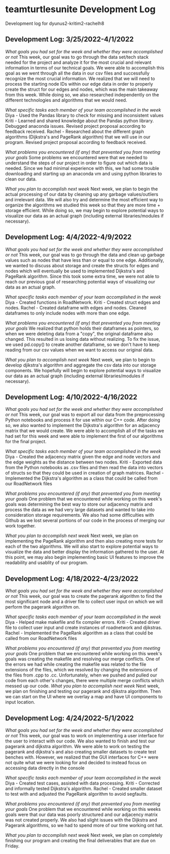 # teamturtlesunite Development Log

Development log for dyunus2-kritim2-rachelh8

## Development Log: 3/25/2022-4/1/2022

_What goals you had set for the week and whether they were accomplished or not_
This week, our goal was to go through the data set/tech stack needed for the project and analyze it for the most crucial and relevant information in terms of our technical goals. We were able to accomplish this goal as we went through all the data in our csv files and successfully recognize the most crucial information. We realized that we will need to process the starting node IDs within our edge data in order to properly create the struct for our edges and nodes, which was the main takeaway from this week. While doing so, we also researched independently on the different technologies and algorithms that we would need.

_What specific tasks each member of your team accomplished in the week_
Diya - Used the Pandas library to check for missing and inconsistent values
Kriti - Learned and shared knowledge about the Pandas python library. Debugged anaconda issues. Revised project proposal according to feedback received.
Rachel - Researched about the different graph algorithms (Dijkstra's and PageRank algorithm) that we will use in our program. Revised project proposal according to feedback received.

_What problems you encountered (if any) that prevented you from meeting your goals_
Some problems we encountered were that we needed to understand the steps of our project in order to figure out which data is needed. Since we had minimal experience with this, we had some trouble downloading and starting up an anaconda vm and using python libraries to clean our data.

_What you plan to accomplish next week_
Next week, we plan to begin the actual processing of our data by cleaning up any garbage values/outliers and irrelevant data. We will also try and determine the most efficient way to organize the algorithms we studied this week so that they are more time + storage efficient. While doing so, we may begin to explore potential ways to visualize our data as an actual graph (including external libraries/modules if necessary).

## Development Log: 4/4/2022-4/9/2022

_What goals you had set for the week and whether they were accomplished or not_
This week, our goal was to go through the data and clean up garbage values such as nodes that have less than or equal to one edge. Additionally, we wanted to discuss about storage and create the structs for edges and nodes which will eventually be used to implemented Dijkstra's and PageRank algorithm. Since this took some extra time, we were not able to reach our previous goal of researching potential ways of visualizing our data as an actual graph.

_What specific tasks each member of your team accomplished in the week_
Diya - Created functions in RoadNetwork.
Kriti - Created struct edges and nodes.
Rachel - Created dataframe with edges and nodes. Cleaned dataframes to only include nodes with more than one edge.

_What problems you encountered (if any) that prevented you from meeting your goals_
We realized that python holds their dataframes as pointers, so when we were deleting data from a "copy", the original dataframe also changed. This resulted in us losing data without realizing. To fix the issue, we used pd.copy() to create another dataframe, so we don't have to keep reading from our csv values when we want to access our original data.

_What you plan to accomplish next week_
Next week, we plan to begin to develop djikstra's algorithm and aggregate the csv data into our storage components. We hopefully will begin to explore potential ways to visualize our data as an actual graph (including external libraries/modules if necessary).

## Development Log: 4/10/2022-4/16/2022

_What goals you had set for the week and whether they were accomplished or not_
This week, our goal was to export all our data from the preprocessing Python notebooks and process it for use within our C++ code. After doing so, we also wanted to implement the Dijkstra's algorithm for an adjacency matrix that we would create. We were able to accomplish all of the tasks we had set for this week and were able to implement the first of our algorithms for the final project.

_What specific tasks each member of your team accomplished in the week_
Diya - Created the adjacency matrix given the edge and node vectors and the edge weights as the distance between two nodes.
Kriti - Exported data from the Python notebooks as .csv files and then read the data into vectors of structs so that they could be used in creation of graph matrices.
Rachel - Implemented the Dijkstra's algorithm as a class that could be called from our RoadNetwork files

_What problems you encountered (if any) that prevented you from meeting your goals_
One problem that we encountered while working on this week's goals was determining the best way to store our adjacency matrix and process the data as we had very large datasets and wanted to take into consideration storage requirements. We also had some difficulties with Github as we lost several portions of our code in the process of merging our work together.

_What you plan to accomplish next week_
Next week, we plan on implementing the PageRank algorithm and then also creating more tests for each of the two algorithms. We will also start to explore potential ways to visualize the data and better display the information gathered to the user. At this point, we may also begin implementing basic UI features to improve the readability and usablity of our program.

## Development Log: 4/18/2022-4/23/2022

_What goals you had set for the week and whether they were accomplished or not_
This week, our goal was to create the pagerank algorithm to find the most significant node and a driver file to collect user input on which we will perform the pagerank algorithm on.

_What specific tasks each member of your team accomplished in the week_
Diya - Helped make makefile and fix compiler errors.
Kriti - Created driver file to collect user input and create instances of roadnetwork and djikstras.
Rachel - Implemented the PageRank algorithm as a class that could be called from our RoadNetwork files

_What problems you encountered (if any) that prevented you from meeting your goals_
One problem that we encountered while working on this week's goals was creating the makefile and resolving our merge conflicts. One of the errors we had while creating the makefile was related to the file extensions of the files, which we resolved by changing the extensions of the files from .cpp to .cc. Unfortunately, when we pushed and pulled our code from each other's changes, there were multiple merge conflicts which messed up our code.
_What you plan to accomplish next week_
Next week, we plan on finishing and testing our pagerank and djikstra algorithm. Then we can start on the UI where we overlay a map and have UI components to input location.

## Development Log: 4/24/2022-5/1/2022

_What goals you had set for the week and whether they were accomplished or not_
This week, our goal was to work on implementing a user interface for the user to interact with our code. We also wanted to finish and test our pagerank and dijkstra algorithm. We were able to work on testing the pagerank and dijkstra's and also creating smaller datasets to create test benches with. However, we realized that the GUI interfaces for C++ were not quite what we were looking for and decided to instead focus on accessing data directly in the console

_What specific tasks each member of your team accomplished in the week_
Diya - Created test cases, assisted with data processing.
Kriti - Corrected and informally tested Dijkstra's algorithm.
Rachel - Created smaller dataset to test with and adjusted the PageRank algorithm to avoid segfaults.

_What problems you encountered (if any) that prevented you from meeting your goals_
One problem that we encountered while working on this weeks goals were that our data was poorly structured and our adjacency matrix was not created properly. We also had slight issues with the Dijkstra and Pagerank algorithms, so we had to spend more of our time working ont hat.

_What you plan to accomplish next week_
Next week, we plan on completely finishing our program and creating the final deliverables that are due on Friday. 
